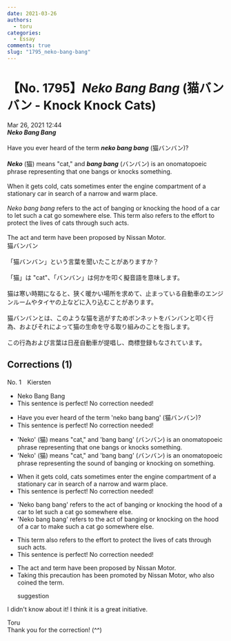 ```yaml
---
date: 2021-03-26
authors:
  - toru
categories:
  - Essay
comments: true
slug: "1795_neko-bang-bang"
---
```


# 【No. 1795】<strong><em>Neko Bang Bang</em></strong> (猫バンバン - Knock Knock Cats)
<div class="date">Mar 26, 2021 12:44</div>
<div id="post"><div id="body_show_ori">
<strong><em>Neko Bang Bang</em></strong><br/><br/>Have you ever heard of the term <strong><em>neko bang bang</em></strong> (猫バンバン)?<br/><br/><strong><em>Neko</em></strong> (猫) means "cat," and <strong><em>bang bang</em></strong> (バンバン) is an onomatopoeic phrase representing that one bangs or knocks something.<br/><br/>When it gets cold, cats sometimes enter the engine compartment of a stationary car in search of a narrow and warm place.<br/><br/><em>Neko bang bang</em> refers to the act of banging or knocking the hood of a car to let such a cat go somewhere else. This term also refers to the effort to protect the lives of cats through such acts.<br/><br/>The act and term have been proposed by Nissan Motor.
</div></div>

<!-- more -->

<div id="post_ja"><div id="body_show_mo">
猫バンバン<br/><br/>「猫バンバン」という言葉を聞いたことがありますか？<br/><br/>「猫」は "cat"、「バンバン」は何かを叩く擬音語を意味します。<br/><br/>猫は寒い時期になると、狭く暖かい場所を求めて、止まっている自動車のエンジンルームやタイヤの上などに入り込むことがあります。<br/><br/>猫バンバンとは、このような猫を逃がすためボンネットをバンバンと叩く行為、およびそれによって猫の生命を守る取り組みのことを指します。<br/><br/>この行為および言葉は日産自動車が提唱し、商標登録もなされています。
</div></div>

## Corrections (1)
<div id="block"><div class="first_name"> No. 1　<span class="just_name">Kiersten</span></div><div id="block2">
<ul class="correction_field">
<li class="incorrect">Neko Bang Bang</li>
<li class="corrected perfect">This sentence is perfect! No correction needed!</li>
</ul>
<ul class="correction_field">
<li class="incorrect">Have you ever heard of the term 'neko bang bang' (猫バンバン)?</li>
<li class="corrected perfect">This sentence is perfect! No correction needed!</li>
</ul>
<ul class="correction_field">
<li class="incorrect">'Neko' (猫) means "cat," and 'bang bang' (バンバン) is an onomatopoeic phrase representing that one bangs or knocks something.</li>
<li class="corrected correct">
'Neko' (猫) means "cat," and 'bang bang' (バンバン) is an onomatopoeic phrase representing <span class="f_red">the sound of banging or knocking on something.</span>
</li>
</ul>
<ul class="correction_field">
<li class="incorrect">When it gets cold, cats sometimes enter the engine compartment of a stationary car in search of a narrow and warm place.</li>
<li class="corrected perfect">This sentence is perfect! No correction needed!</li>
</ul>
<ul class="correction_field">
<li class="incorrect">'Neko bang bang' refers to the act of banging or knocking the hood of a car to let such a cat go somewhere else.</li>
<li class="corrected correct">
'Neko bang bang' refers to the act of banging or knocking <span class="f_red">on </span>the hood of a car to <span class="f_red">make </span>such a cat go somewhere else.
</li>
</ul>
<ul class="correction_field">
<li class="incorrect">This term also refers to the effort to protect the lives of cats through such acts.</li>
<li class="corrected perfect">This sentence is perfect! No correction needed!</li>
</ul>
<ul class="correction_field">
<li class="incorrect">The act and term have been proposed by Nissan Motor.</li>
<li class="corrected correct">
<span class="f_blue">Taking this precaution has been</span> <span class="f_blue">promoted </span>by Nissan Motor, <span class="f_blue">who also coined the term.</span>
<p class="correction_comment">suggestion</p>
</li>
</ul>
<p class="comment_small">
 I didn't know about it! I think it is a great initiative.
</p>

</div><div class="name"><span class="just_name">Toru</span><br>
Thank you for the correction! (^^)
</div>
</div>
